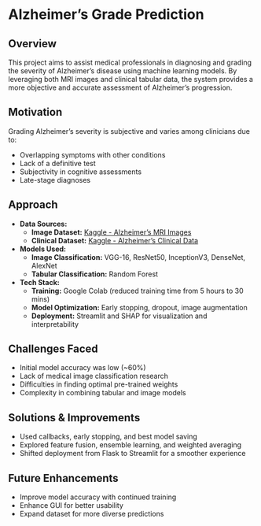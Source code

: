 # **Alzheimer’s Grade Prediction**  

## **Overview**  
This project aims to assist medical professionals in diagnosing and grading the severity of Alzheimer’s disease using machine learning models. By leveraging both MRI images and clinical tabular data, the system provides a more objective and accurate assessment of Alzheimer’s progression.  

## **Motivation**  
Grading Alzheimer’s severity is subjective and varies among clinicians due to:  
- Overlapping symptoms with other conditions  
- Lack of a definitive test  
- Subjectivity in cognitive assessments  
- Late-stage diagnoses  

## **Approach**  
- **Data Sources:**  
  - **Image Dataset:** [Kaggle - Alzheimer’s MRI Images](https://www.kaggle.com/datasets/tourist55/alzheimers-dataset-4-class-of-images)  
  - **Clinical Dataset:** [Kaggle - Alzheimer’s Clinical Data](https://www.kaggle.com/datasets/rabieelkharoua/alzheimers-disease-dataset)  
- **Models Used:**  
  - **Image Classification:** VGG-16, ResNet50, InceptionV3, DenseNet, AlexNet  
  - **Tabular Classification:** Random Forest  
- **Tech Stack:**  
  - **Training:** Google Colab (reduced training time from 5 hours to 30 mins)  
  - **Model Optimization:** Early stopping, dropout, image augmentation  
  - **Deployment:** Streamlit and SHAP for visualization and interpretability  

## **Challenges Faced**  
- Initial model accuracy was low (~60%)  
- Lack of medical image classification research  
- Difficulties in finding optimal pre-trained weights  
- Complexity in combining tabular and image models  

## **Solutions & Improvements**  
- Used callbacks, early stopping, and best model saving  
- Explored feature fusion, ensemble learning, and weighted averaging  
- Shifted deployment from Flask to Streamlit for a smoother experience  

## **Future Enhancements**  
- Improve model accuracy with continued training  
- Enhance GUI for better usability  
- Expand dataset for more diverse predictions  
